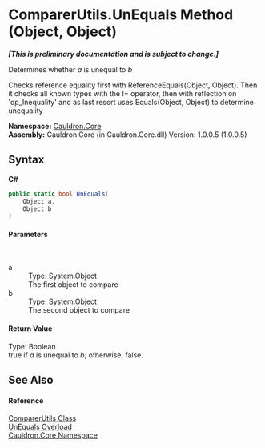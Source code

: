 # ComparerUtils.UnEquals Method (Object, Object)
 _**\[This is preliminary documentation and is subject to change.\]**_

Determines whether *a* is unequal to *b*

 Checks reference equality first with ReferenceEquals(Object, Object). Then it checks all known types with the != operator, then with reflection on 'op_Inequality' and as last resort uses Equals(Object, Object) to determine unequality

**Namespace:**&nbsp;<a href="N_Cauldron_Core">Cauldron.Core</a><br />**Assembly:**&nbsp;Cauldron.Core (in Cauldron.Core.dll) Version: 1.0.0.5 (1.0.0.5)

## Syntax

**C#**<br />
``` C#
public static bool UnEquals(
	Object a,
	Object b
)
```


#### Parameters
&nbsp;<dl><dt>a</dt><dd>Type: System.Object<br />The first object to compare</dd><dt>b</dt><dd>Type: System.Object<br />The second object to compare</dd></dl>

#### Return Value
Type: Boolean<br />true if *a* is unequal to *b*; otherwise, false.

## See Also


#### Reference
<a href="T_Cauldron_Core_ComparerUtils">ComparerUtils Class</a><br /><a href="Overload_Cauldron_Core_ComparerUtils_UnEquals">UnEquals Overload</a><br /><a href="N_Cauldron_Core">Cauldron.Core Namespace</a><br />